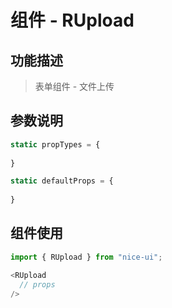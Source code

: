 # 组件 - RUpload

## 功能描述

> 表单组件 - 文件上传

## 参数说明

```javascript
static propTypes = {
  
}

static defaultProps = {
  
}
```

## 组件使用

```javascript
import { RUpload } from "nice-ui";

<RUpload
  // props
/>
```